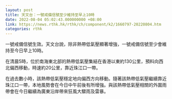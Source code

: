 ```yaml
---
layout: post
title: 天文台：一號戒備信號至少維持至早上10時
date: 2022-08-04 05:02:43.000000000 +08:00
link: https://news.rthk.hk/rthk/ch/component/k2/1660797-20220804.htm
categories: rthk
---
```


一號戒備信號生效。天文台說，除非熱帶低氣壓顯著增強，一號戒備信號至少會維持至今日早上10時。

在清晨5時，位於南海東北部的熱帶低氣壓集結在香港以東約130公里，預料向西北偏西移動，時速約20公里，靠近珠江口一帶。

在過去數小時，該熱帶低氣壓穩定地向偏西方向移動。隨著該熱帶低氣壓繼續靠近珠江口一帶，本地風勢會在今日中午前後有所增強。與該熱帶低氣壓相關的外圍雨帶會在今日繼續為廣東沿岸帶來狂風大驟雨及雷暴。
